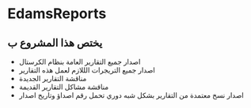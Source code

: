 # EdamsReports
## يختص هذا المشروع ب
- اصدار جميع التقارير العامة بنظام الكرستال 
- اصدار جميع التريجرات الللازم لعمل هذه التقارير
- مناقشة التقارير الجديدة
- مناقشة مشاكل التقارير القديمة
- اصدار نسخ معتمدة من التقارير بشكل شبه دوري تحمل رقم اصداؤ وتاريخ اصدار
